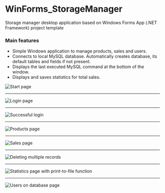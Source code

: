 # WinForms_StorageManager
Storage manager desktop application based on Windows Forms App (.NET Framework) project template

### Main features

* Simple Windows application to manage products, sales and users.
* Connects to local MySQL database. Automatically creates database, its default tables and fields if not present.
* Displays the last executed MySQL command at the bottom of the window.
* Displays and saves statistics for total sales.

<p align="left">
  <img src="Documentation/01 start page.jpg" alt="Start page" title="Start page" />
</p>
<hr />
<p align="left">
  <img src="Documentation/02 login.jpg" alt="Login page" title="Login page" />
</p>
<hr />
<p align="left">
  <img src="Documentation/03 logged in.jpg" alt="Successful login" title="Successful login" />
</p>
<hr />
<p align="left">
  <img src="Documentation/04 products.jpg" alt="Products page" title="Products page" />
</p>
<hr />
<p align="left">
  <img src="Documentation/05 sales.jpg" alt="Sales page" title="Sales page" />
</p>
<hr />
<p align="left">
  <img src="Documentation/06 sales delete.jpg" alt="Deleting multiple records" title="Deleting multiple records" />
</p>
<hr />
<p align="left">
  <img src="Documentation/07 statistics.jpg" alt="Statistics page with print-to-file function" title="Statistics page with print-to-file function" />
<hr />
<p align="left">
  <img src="Documentation/08 database.jpg" alt="Users on database page" title="Users on database page" />
</p>
</p>
